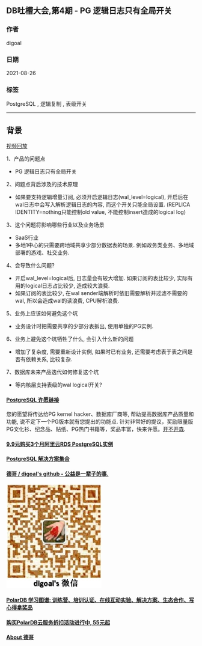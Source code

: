 ## DB吐槽大会,第4期 - PG 逻辑日志只有全局开关    
              
### 作者              
digoal              
              
### 日期              
2021-08-26              
              
### 标签              
PostgreSQL , 逻辑复制 , 表级开关                 
              
----              
              
## 背景          
[视频回放](https://www.bilibili.com/video/BV12f4y1n7Mp/)      
      
1、产品的问题点        
- PG 逻辑日志只有全局开关   
        
2、问题点背后涉及的技术原理        
- 如果要支持逻辑增量订阅, 必须开启逻辑日志(wal_level=logical), 开启后在wal日志中会写入解析逻辑日志的内容, 而这个开关只能全局设置. (REPLICA IDENTITY=nothing只能控制old value, 不能控制insert造成的logical log)    
        
3、这个问题将影响哪些行业以及业务场景        
- SaaS行业  
- 多地1中心的只需要跨地域共享少部分数据表的场景. 例如政务类业务、多地域部署的游戏、社交业务.    
        
4、会导致什么问题?       
- 开启wal_level=logical后, 日志量会有较大增加. 如果订阅的表比较少, 实际有用的logical日志占比较少, 造成较大浪费.    
- 如果订阅的表比较少, 在wal sender端解析时依旧需要解析并过滤不需要的wal, 所以会造成wal的读浪费, CPU解析浪费.   
      
5、业务上应该如何避免这个坑        
- 业务设计时把需要共享的少部分表拆出, 使用单独的PG实例.    
      
6、业务上避免这个坑牺牲了什么, 会引入什么新的问题        
- 增加了复杂度, 需要重新设计实例, 如果时已有业务, 还需要考虑表于表之间是否有依赖关系, 比较复杂.    
        
7、数据库未来产品迭代如何修复这个坑        
- 等内核层支持表级的wal logical开关?  
     
  
#### [PostgreSQL 许愿链接](https://github.com/digoal/blog/issues/76 "269ac3d1c492e938c0191101c7238216")
您的愿望将传达给PG kernel hacker、数据库厂商等, 帮助提高数据库产品质量和功能, 说不定下一个PG版本就有您提出的功能点. 针对非常好的提议，奖励限量版PG文化衫、纪念品、贴纸、PG热门书籍等，奖品丰富，快来许愿。[开不开森](https://github.com/digoal/blog/issues/76 "269ac3d1c492e938c0191101c7238216").  
  
  
#### [9.9元购买3个月阿里云RDS PostgreSQL实例](https://www.aliyun.com/database/postgresqlactivity "57258f76c37864c6e6d23383d05714ea")
  
  
#### [PostgreSQL 解决方案集合](https://yq.aliyun.com/topic/118 "40cff096e9ed7122c512b35d8561d9c8")
  
  
#### [德哥 / digoal's github - 公益是一辈子的事.](https://github.com/digoal/blog/blob/master/README.md "22709685feb7cab07d30f30387f0a9ae")
  
  
![digoal's wechat](../pic/digoal_weixin.jpg "f7ad92eeba24523fd47a6e1a0e691b59")
  
  
#### [PolarDB 学习图谱: 训练营、培训认证、在线互动实验、解决方案、生态合作、写心得拿奖品](https://www.aliyun.com/database/openpolardb/activity "8642f60e04ed0c814bf9cb9677976bd4")
  
  
#### [购买PolarDB云服务折扣活动进行中, 55元起](https://www.aliyun.com/activity/new/polardb-yunparter?userCode=bsb3t4al "e0495c413bedacabb75ff1e880be465a")
  
  
#### [About 德哥](https://github.com/digoal/blog/blob/master/me/readme.md "a37735981e7704886ffd590565582dd0")
  
